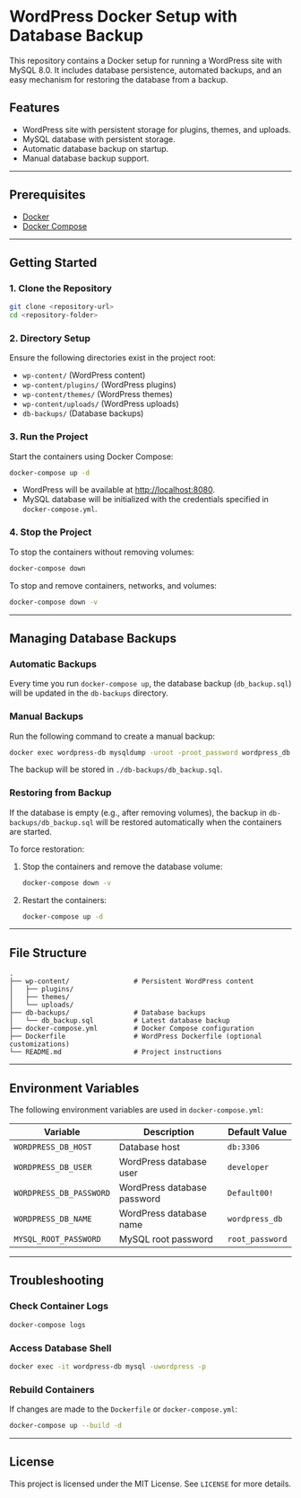 
# WordPress Docker Setup with Database Backup

This repository contains a Docker setup for running a WordPress site with MySQL 8.0. It includes database persistence, automated backups, and an easy mechanism for restoring the database from a backup.

## Features
- WordPress site with persistent storage for plugins, themes, and uploads.
- MySQL database with persistent storage.
- Automatic database backup on startup.
- Manual database backup support.

---

## Prerequisites
- [Docker](https://www.docker.com/get-started)
- [Docker Compose](https://docs.docker.com/compose/install/)

---

## Getting Started

### 1. Clone the Repository
```bash
git clone <repository-url>
cd <repository-folder>
```

### 2. Directory Setup
Ensure the following directories exist in the project root:
- `wp-content/` (WordPress content)
- `wp-content/plugins/` (WordPress plugins)
- `wp-content/themes/` (WordPress themes)
- `wp-content/uploads/` (WordPress uploads)
- `db-backups/` (Database backups)

### 3. Run the Project
Start the containers using Docker Compose:
```bash
docker-compose up -d
```

- WordPress will be available at [http://localhost:8080](http://localhost:8080).
- MySQL database will be initialized with the credentials specified in `docker-compose.yml`.

### 4. Stop the Project
To stop the containers without removing volumes:
```bash
docker-compose down
```

To stop and remove containers, networks, and volumes:
```bash
docker-compose down -v
```

---

## Managing Database Backups

### Automatic Backups
Every time you run `docker-compose up`, the database backup (`db_backup.sql`) will be updated in the `db-backups` directory.

### Manual Backups
Run the following command to create a manual backup:
```bash
docker exec wordpress-db mysqldump -uroot -proot_password wordpress_db > backup.sql
```
The backup will be stored in `./db-backups/db_backup.sql`.

### Restoring from Backup
If the database is empty (e.g., after removing volumes), the backup in `db-backups/db_backup.sql` will be restored automatically when the containers are started.

To force restoration:
1. Stop the containers and remove the database volume:
   ```bash
   docker-compose down -v
   ```
2. Restart the containers:
   ```bash
   docker-compose up -d
   ```

---

## File Structure
```
.
├── wp-content/                # Persistent WordPress content
│   ├── plugins/
│   ├── themes/
│   └── uploads/
├── db-backups/                # Database backups
│   └── db_backup.sql          # Latest database backup
├── docker-compose.yml         # Docker Compose configuration
├── Dockerfile                 # WordPress Dockerfile (optional customizations)
└── README.md                  # Project instructions
```

---

## Environment Variables
The following environment variables are used in `docker-compose.yml`:

| Variable               | Description                     | Default Value       |
|------------------------|---------------------------------|---------------------|
| `WORDPRESS_DB_HOST`    | Database host                  | `db:3306`           |
| `WORDPRESS_DB_USER`    | WordPress database user        | `developer`         |
| `WORDPRESS_DB_PASSWORD`| WordPress database password    | `Default00!`|
| `WORDPRESS_DB_NAME`    | WordPress database name        | `wordpress_db`      |
| `MYSQL_ROOT_PASSWORD`  | MySQL root password            | `root_password`     |

---

## Troubleshooting

### Check Container Logs
```bash
docker-compose logs
```

### Access Database Shell
```bash
docker exec -it wordpress-db mysql -uwordpress -p
```

### Rebuild Containers
If changes are made to the `Dockerfile` or `docker-compose.yml`:
```bash
docker-compose up --build -d
```

---

## License
This project is licensed under the MIT License. See `LICENSE` for more details.
